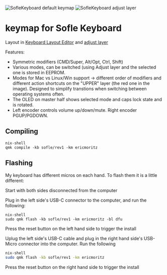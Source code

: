 ![SofleKeyboard default keymap](https://github.com/josefadamcik/SofleKeyboard/raw/master/Images/soflekeyboard.png)
![SofleKeyboard adjust layer](https://github.com/josefadamcik/SofleKeyboard/raw/master/Images/soflekeyboard_layout_adjust.png)


#  keymap for Sofle Keyboard

Layout in [Keyboard Layout Editor](http://www.keyboard-layout-editor.com/#/gists/76efb423a46cbbea75465cb468eef7ff) and [adjust layer](http://www.keyboard-layout-editor.com/#/gists/4bcf66f922cfd54da20ba04905d56bd4)


Features:

- Symmetric modifiers (CMD/Super, Alt/Opt, Ctrl, Shift)
- Various modes, can be switched (using Adjust layer and the selected one is stored in EEPROM.
- Modes for Mac vs Linux/Win support -> different order of modifiers and different action shortcuts on the "UPPER" layer (the red one in the image). Designed to simplify transtions when switching between operating systems often.
- The OLED on master half shows selected mode and caps lock state and is rotated.
- Left encoder controls volume up/down/mute. Right encoder PGUP/PGDOWN.


## Compiling


```
nix-shell
qmk compile -kb sofle/rev1 -km ericmoritz
```

## Flashing

My keyboard has different micros on each hand. To flash them it is a little different:

Start with both sides disconnected from the computer

Plug in the left side's USB-C connector to the computer, and run the following:

```
nix-shell
sudo qmk flash -kb sofle/rev1 -km ericmoritz -bl dfu
```

Press the reset button on the left hand side to trigger the install

Uplug the left side's USB-C cable and plug in the right hand side's USB-Micro connector into the computer. Run the following

```sh
nix-shell
sudo qmk flash -kb sofle/rev1 -km ericmoritz
```

Press the reset button on the right hand side to trigger the install

